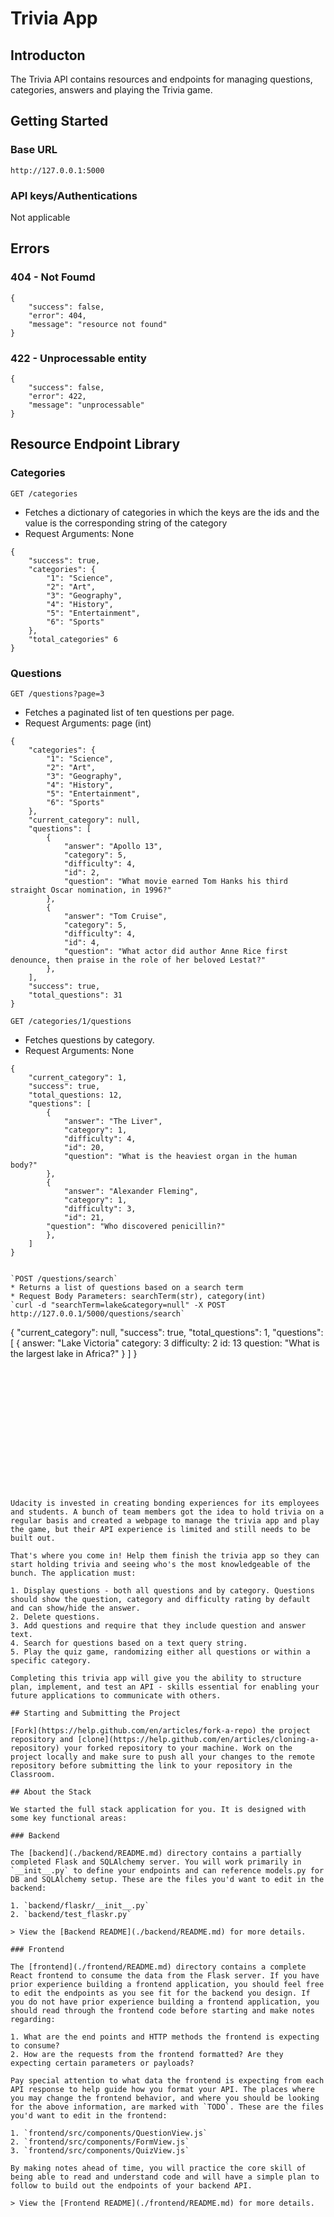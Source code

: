 # Trivia App
## Introducton
The Trivia API contains resources and endpoints for managing questions, categories, answers and playing the Trivia game.


## Getting Started
### Base URL
`http://127.0.0.1:5000`
### API keys/Authentications
Not applicable


## Errors
### 404 - Not Foumd

```
{
    "success": false,
    "error": 404,
    "message": "resource not found"
}
```

### 422 - Unprocessable entity
```
{
    "success": false,
    "error": 422,
    "message": "unprocessable"
}
```

## Resource Endpoint Library
### Categories
`GET /categories`
* Fetches a dictionary of categories in which the keys are the ids and the value is the corresponding string of the category
* Request Arguments: None

```
{
    "success": true,
    "categories": {
        "1": "Science",
        "2": "Art",
        "3": "Geography",
        "4": "History",
        "5": "Entertainment",
        "6": "Sports"
    },
    "total_categories" 6
}
```

### Questions
`GET /questions?page=3`
* Fetches a paginated list of ten questions per page.
* Request Arguments: page (int)

```
{
    "categories": { 
        "1": "Science",
        "2": "Art",
        "3": "Geography",
        "4": "History",
        "5": "Entertainment",
        "6": "Sports"
    },
    "current_category": null,
    "questions": [
        {
            "answer": "Apollo 13",
            "category": 5,
            "difficulty": 4,
            "id": 2,
            "question": "What movie earned Tom Hanks his third straight Oscar nomination, in 1996?"
        },
        {
            "answer": "Tom Cruise",
            "category": 5,
            "difficulty": 4,
            "id": 4,
            "question": "What actor did author Anne Rice first denounce, then praise in the role of her beloved Lestat?"
        },
    ],
    "success": true,
    "total_questions": 31
}
```

`GET /categories/1/questions`
* Fetches questions by category.
* Request Arguments: None

```
{
    "current_category": 1,
    "success": true,
    "total_questions: 12,
    "questions": [
        {
            "answer": "The Liver",
            "category": 1,
            "difficulty": 4,
            "id": 20,
            "question": "What is the heaviest organ in the human body?"
        },
        {
            "answer": "Alexander Fleming",
            "category": 1,
            "difficulty": 3,
            "id": 21,
        "question": "Who discovered penicillin?"
        },
    ]
}


`POST /questions/search`
* Returns a list of questions based on a search term
* Request Body Parameters: searchTerm(str), category(int)
`curl -d "searchTerm=lake&category=null" -X POST http://127.0.0.1/5000/questions/search`
```
{
    "current_category": null,
    "success": true,
    "total_questions": 1,
    "questions": [
        {
            answer: "Lake Victoria"
            category: 3
            difficulty: 2
            id: 13
            question: "What is the largest lake in Africa?"
        }
    ]
}
```















Udacity is invested in creating bonding experiences for its employees and students. A bunch of team members got the idea to hold trivia on a regular basis and created a webpage to manage the trivia app and play the game, but their API experience is limited and still needs to be built out.

That's where you come in! Help them finish the trivia app so they can start holding trivia and seeing who's the most knowledgeable of the bunch. The application must:

1. Display questions - both all questions and by category. Questions should show the question, category and difficulty rating by default and can show/hide the answer.
2. Delete questions.
3. Add questions and require that they include question and answer text.
4. Search for questions based on a text query string.
5. Play the quiz game, randomizing either all questions or within a specific category.

Completing this trivia app will give you the ability to structure plan, implement, and test an API - skills essential for enabling your future applications to communicate with others.

## Starting and Submitting the Project

[Fork](https://help.github.com/en/articles/fork-a-repo) the project repository and [clone](https://help.github.com/en/articles/cloning-a-repository) your forked repository to your machine. Work on the project locally and make sure to push all your changes to the remote repository before submitting the link to your repository in the Classroom.

## About the Stack

We started the full stack application for you. It is designed with some key functional areas:

### Backend

The [backend](./backend/README.md) directory contains a partially completed Flask and SQLAlchemy server. You will work primarily in `__init__.py` to define your endpoints and can reference models.py for DB and SQLAlchemy setup. These are the files you'd want to edit in the backend:

1. `backend/flaskr/__init__.py`
2. `backend/test_flaskr.py`

> View the [Backend README](./backend/README.md) for more details.

### Frontend

The [frontend](./frontend/README.md) directory contains a complete React frontend to consume the data from the Flask server. If you have prior experience building a frontend application, you should feel free to edit the endpoints as you see fit for the backend you design. If you do not have prior experience building a frontend application, you should read through the frontend code before starting and make notes regarding:

1. What are the end points and HTTP methods the frontend is expecting to consume?
2. How are the requests from the frontend formatted? Are they expecting certain parameters or payloads?

Pay special attention to what data the frontend is expecting from each API response to help guide how you format your API. The places where you may change the frontend behavior, and where you should be looking for the above information, are marked with `TODO`. These are the files you'd want to edit in the frontend:

1. `frontend/src/components/QuestionView.js`
2. `frontend/src/components/FormView.js`
3. `frontend/src/components/QuizView.js`

By making notes ahead of time, you will practice the core skill of being able to read and understand code and will have a simple plan to follow to build out the endpoints of your backend API.

> View the [Frontend README](./frontend/README.md) for more details.
